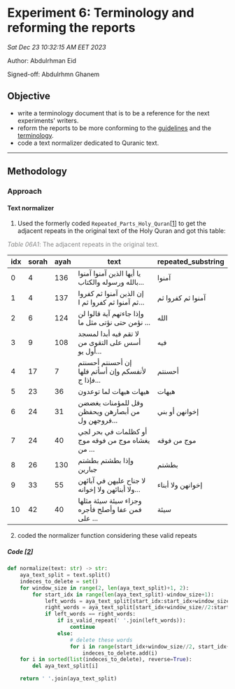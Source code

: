 # Experiment 6: Terminology and reforming the reports

_Sat Dec 23 10:32:15 AM EET 2023_

Author: Abdulrhman Eid

Signed-off: Abdulrhmn Ghanem

## Objective

- write a terminology document that is to be a reference for the next experiments' writers.
- reform the reports to be more conforming to the [guidelines](https://github.com/ElGarash/guidelines) and the [terminology](../terminology.md).
- code a text normalizer dedicated to Quranic text.

---

## Methodology

### Approach

#### Text normalizer

1. Used the formerly coded `Repeated_Parts_Holy_Quran`[[1]] to get the adjacent repeats in the original text of the Holy Quran and got this table:

<span style="color: #888888;">_Table 06A1_: The adjacent repeats in the original text.</span>

| idx | sorah | ayah | text                                              | repeated_substring |
| --- | ----- | ---- | ------------------------------------------------- | ------------------ |
| 0   | 4     | 136  | يا أيها الذين آمنوا آمنوا بالله ورسوله والكتاب... | آمنوا              |
| 1   | 4     | 137  | إن الذين آمنوا ثم كفروا ثم آمنوا ثم كفروا ثم ا... | آمنوا ثم كفروا ثم  |
| 2   | 6     | 124  | وإذا جاءتهم آية قالوا لن نؤمن حتى نؤتى مثل ما ... | الله               |
| 3   | 9     | 108  | لا تقم فيه أبدا لمسجد أسس على التقوى من أول يو... | فيه                |
| 4   | 17    | 7    | إن أحسنتم أحسنتم لأنفسكم وإن أسأتم فلها فإذا ج... | أحسنتم             |
| 5   | 23    | 36   | هيهات هيهات لما توعدون                            | هيهات              |
| 6   | 24    | 31   | وقل للمؤمنات يغضضن من أبصارهن ويحفظن فروجهن ول... | إخوانهن أو بني     |
| 7   | 24    | 40   | أو كظلمات في بحر لجي يغشاه موج من فوقه موج من ... | موج من فوقه        |
| 8   | 26    | 130  | وإذا بطشتم بطشتم جبارين                           | بطشتم              |
| 9   | 33    | 55   | لا جناح عليهن في آبائهن ولا أبنائهن ولا إخوانه... | إخوانهن ولا أبناء  |
| 10  | 42    | 40   | وجزاء سيئة سيئة مثلها فمن عفا وأصلح فأجره على ... | سيئة               |

2. coded the normalizer function considering these valid repeats

##### Code [[2]]

```python
def normalize(text: str) -> str:
    aya_text_split = text.split()
    indeces_to_delete = set()
    for window_size in range(2, len(aya_text_split)+1, 2):
        for start_idx in range(len(aya_text_split)-window_size+1):
            left_words = aya_text_split[start_idx:start_idx+window_size//2]
            right_words = aya_text_split[start_idx+window_size//2:start_idx+window_size]
            if left_words == right_words:
                if is_valid_repeat(' '.join(left_words)):
                    continue
                else:
                    # delete these words
                    for i in range(start_idx+window_size//2, start_idx+window_size):
                        indeces_to_delete.add(i)
    for i in sorted(list(indeces_to_delete), reverse=True):
        del aya_text_split[i]

    return ' '.join(aya_text_split)
```

[1]: https://www.kaggle.com/code/abdo3id/repeated-parts-holy-quran
[2]: https://www.kaggle.com/code/abdo3id/text-normalizer
